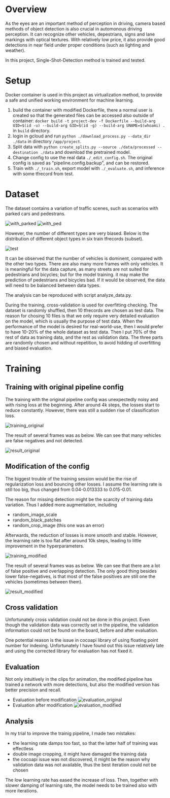 # Overview

As the eyes are an important method of perception in driving, camera based methods of object detection is also crucial in automonous driving perception. It can recognize other vehicles, depestrians, signs and lane markings with optical textures. With relatively low price, it also provide good detections in near field under proper conditions (such as lighting and weather).

In this project, Single-Shot-Detection method is trained and tested.

# Setup

Docker container is used in this project as virtualization method, to provide a safe and unified working environment for machine learning.

1. build the container with modified Dockerfile, there a normal user is created so that the generated files can be accessed also outside of container: `docker build -t project-dev -f Dockerfile --build-arg UID=$(id -u) --build-arg GID=$(id -g) --build-arg UNAME=$(whoami) .` in `build` directory.
2. login in gcloud and run `python ./download_process.py --data_dir ./data` in directory `/app/project`.
3. Split data with `python create_splits.py --source ./data/processed --destination ./data` and download the pretrained model.
4. Change config to use the real data `./_edit_config.sh`. The original config is saved as "pipeline.config.backup", and can be restored.
5. Train with `./_train.sh`, export model with `./_evaluate.sh`, and inference with some tfrecord from test.

# Dataset

The dataset contains a variation of traffic scenes, such as scenarios with parked cars and pedestrans.

![with_parked](docs/with_parked.png)
![with_ped](docs/with_ped.png)

However, the number of different types are very biased. Below is the distribution of different object types in six train tfrecords (subset).

![test](docs/test.png)

It can be observed that the number of vehicles is dominent, compared with the other two types. There are also many more frames with only vehicles. It is meaningful for the data capture, as many streets are not suited for pedestrians and bicycles; but for the model training. it may make the prediction of pedestrians and bicycles bad. If it would be observed, the data will need to be balanced between data types.

The analysis can be reproduced with script analyze_data.py.

During the training, cross-validation is used for overfitting checking. The dataset is randomly shuffled, then 10 tfrecords are chosen as test data. The reason for chosing 10 files is that we only require very detailed evaluation on the model, which is usually the purpose of test data. When the performance of the model is desired for real-world-use, then I would prefer to have 10-20% of the whole dataset as test data. Then I put 70% of the rest of data as training data, and the rest as validation data. The three parts are randomly chosen and without repetition, to avoid hidding of overfitting and biased evaluation.

# Training

## Training with original pipeline config

The training with the original pipeline config was unexpectedly noisy and with rising loss at the beginning.
After around 4k steps, the losses start to reduce constantly. However, there was still a sudden rise of classification loss.

![training_original](docs/training_original.png)

The result of several frames was as below. We can see that many vehicles are false negatives and not detected.

![result_original](docs/result_original.gif)

## Modification of the config

The biggest trouble of the training session would be the rise of regularization loss and bouncing other losses. I assume the learning rate is still too big, thus changed from 0.04-0.013333 to 0.015-0.01.

The reason for missing detection might be the scarcity of training data variation. Thus I added more augmentation, including
- random_image_scale
- random_black_patches
- random_crop_image (this one was an error)

Afterwards, the reduction of losses is more smooth and stable. However, the learning rate is too flat after around 10k steps, leading to little
improvement in the hyperparameters.

![training_modified](docs/training_modified.png)

The result of several frames was as below. We can see that there are a lot of false positive and overlapping detection. The only good thing besides
lower false-negatives, is that most of the false positives are still one the vehicles (sometimes between them).

![result_modified](docs/result_modified.gif)

## Cross validation

Unfortunately cross validation could not be done in this project. Even though the validation data was correctly set in the pipeline, the
validation information could not be found on the board, before and after evaluation.

One potential reason is the issue in cocoapi library of using floating point number for indexing. Unfortunately I have found out this issue relatively late and using the corrected library for evaluation has not fixed it.

## Evaluation

Not only intuitively in the clips for animation, the modified pipeline has trained a network with more detections, but also the modified version
has better precision and recall.

- Evaluation before modification
![evaluation_original](docs/evaluation_original.png)
- Evaluation after modification
![evaluation_modified](docs/evaluation_modified.png)

## Analysis

In my trial to improve the trainig pipeline, I made two mistakes:
- the learning rate damps too fast, so that the latter half of training was effectless
- double image cropping, it might have damaged the training data
- the cocoapi issue was not discovered, it might be the reason why validation data was not available, thus the best iteration could not be chosen

The low learning rate has eased the increase of loss. Then, together with slower damping of learning rate, the model needs to be trained also
with more iterations.
